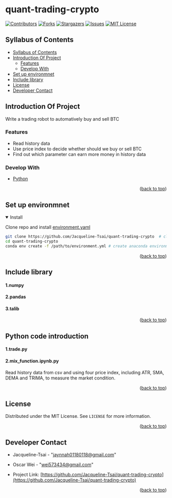 # quant-trading-crypto

<div id="top"></div>


[![Contributors][contributors-shield]][contributors-url]
[![Forks][forks-shield]][forks-url]
[![Stargazers][stars-shield]][stars-url]
[![Issues][issues-shield]][issues-url]
[![MIT License][license-shield]][license-url]

</div>


## Syllabus of Contents

- [Syllabus of Contents](#syllabus-of-contents)
- [Introduction Of Project](#introduction-of-project)
  - [Features](#features)
  - [Develop With](#develop-with)
- [Set up environmnet](#set-up-environmnet)
- [Include library](#include-library)
- [License](#license)
- [Developer Contact](#developer-contact)


## Introduction Of Project

Write a trading robot to automatively buy and sell BTC

### Features

- Read history data
- Use price index to decide whether should we buy or sell BTC
- Find out which parameter can earn more money in history data


### Develop With

* [Python](https://www.python.org/)

<p align="right">(<a href="#top">back to top</a>)</p>


## Set up environmnet

<details open>
<summary>Install</summary>

Clone repo and install [environment.yaml](https://github.com/Jacqueline-Tsai/quant-trading-crypto/master/environment.yaml)


```bash
git clone https://github.com/Jacqueline-Tsai/quant-trading-crypto  # clone
cd quant-trading-crypto
conda env create -f /path/to/environment.yml # create anaconda environment
```
</details>

<p align="right">(<a href="#top">back to top</a>)</p>


## Include library

#### 1.numpy

#### 2.pandas

#### 3.talib

<p align="right">(<a href="#top">back to top</a>)</p>


## Python code introduction
#### 1.trade.py

#### 2.mix_function.ipynb.py

Read history data from csv and using four price index, including ATR, SMA, DEMA and TRIMA, to measure the market condition.


<p align="right">(<a href="#top">back to top</a>)</p>

## License

Distributed under the MIT License. See `LICENSE` for more information.

<p align="right">(<a href="#top">back to top</a>)</p>


## Developer Contact

- Jacqueline-Tsai - "jaynnah01180118@gmail.com"

- Oscar Wei - "wei573434@gmail.com"


- Project Link: [https://github.com/Jacqueline-Tsai/quant-trading-crypto](https://github.com/Jacqueline-Tsai/quant-trading-crypto)

<p align="right">(<a href="#top">back to top</a>)</p>


<!-- MARKDOWN LINKS & IMAGES -->
<!-- https://www.markdownguide.org/basic-syntax/#reference-style-links -->
[contributors-shield]: https://img.shields.io/github/contributors/Jacqueline-Tsai/quant-trading-crypto.svg?style=for-the-badge
[contributors-url]: https://github.com/Jacqueline-Tsai/quant-trading-crypto/graphs/contributors
[forks-shield]: https://img.shields.io/github/forks/Jacqueline-Tsai/quant-trading-crypto.svg?style=for-the-badge
[forks-url]: https://github.com/Jacqueline-Tsai/quant-trading-crypto/members
[stars-shield]: https://img.shields.io/github/stars/Jacqueline-Tsai/quant-trading-crypto.svg?style=for-the-badge
[stars-url]: https://github.com/Jacqueline-Tsai/quant-trading-crypto/stargazers
[issues-shield]: https://img.shields.io/github/issues/Jacqueline-Tsai/quant-trading-crypto.svg?style=for-the-badge
[issues-url]: https://github.com/Jacqueline-Tsai/quant-trading-crypto/issues
[license-shield]: https://img.shields.io/github/license/Jacqueline-Tsai/quant-trading-crypto.svg?style=for-the-badge
[license-url]: https://github.com/Jacqueline-Tsai/quant-trading-crypto/blob/master/LICENSE